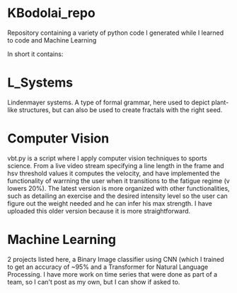 # KBodolai_repo
Repository containing a variety of python code I generated while I learned to code and Machine Learning

In short it contains: 
# L_Systems
Lindenmayer systems. A type of formal grammar, here used to depict plant-like structures, but can also be used to create fractals with the right seed.
# Computer Vision 
vbt.py is a script where I apply computer vision techniques to sports science. From a live video stream specifying a line length in the frame and hsv threshold values it computes the velocity, and have implemented the functionality of warrning the user when it transitions to the fatigue regime (v lowers 20%). The latest version is more organized with other functionalities, such as detailing an exercise and the desired intensity level so the user can figure out the weight needed and he can infer his max strength. I have uploaded this older version because it is more straightforward.
# Machine Learning
2 projects listed here, a Binary Image classifier using CNN (which I trained to get an accuracy of  ~95% and a Transformer for Natural Language Processing. I have more work on time series that were done as part of a team, so I can't post as my own, but I can show if asked to.
